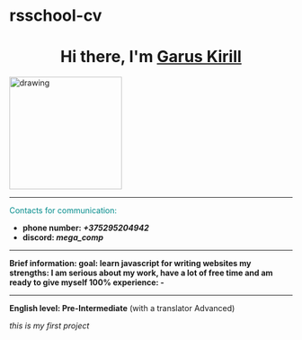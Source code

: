 # rsschool-cv
<style>
        body {
background-image: url(https://images.wallpaperscraft.ru/image/single/fioletovyj_temnyj_fon_piatna_65626_1920x1080.jpg);
        }
    </style>

<h1 align="center">Hi there, I'm <a href="https://github.com/MEGAS375" target="_blank">Garus Kirill</a> </h1>


<img src="anZbkBVIH2g.jpg" alt="drawing" width="200"/>  

---

<span style="color:darkcyan">Contacts for communication: 
- **phone number: _+375295204942_**
- **discord: _mega_comp_**</span>
---
**Brief information:
goal: learn javascript for writing websites
my strengths: I am serious about my work, have a lot of free time and am ready to give myself 100%
experience: -**

---

**English level: Pre-Intermediate** (with a translator Advanced)

*this is my first project*
